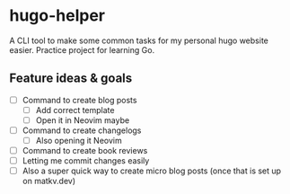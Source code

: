 # hugo-helper
A CLI tool to make some common tasks for my personal hugo website easier. Practice project for learning Go.

## Feature ideas & goals

- [ ] Command to create blog posts
	- [ ] Add correct template
	- [ ] Open it in Neovim maybe
- [ ] Command to create changelogs
	- [ ] Also opening it Neovim
- [ ] Command to create book reviews
- [ ] Letting me commit changes easily
- [ ] Also a super quick way to create micro blog posts (once that is set up on matkv.dev)
